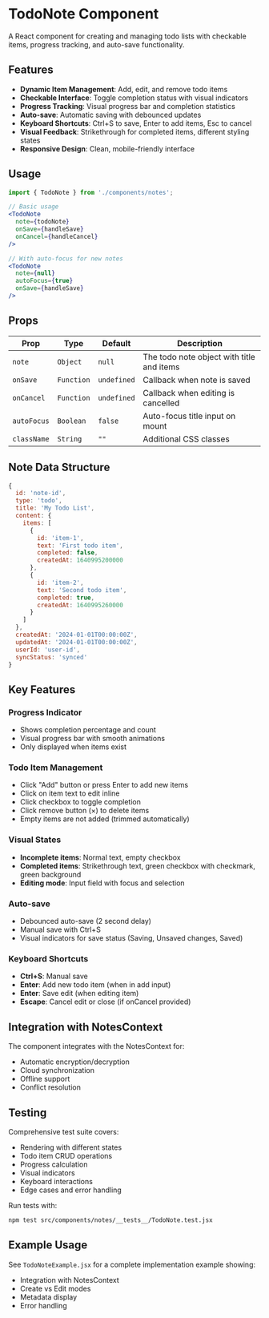 # TodoNote Component

A React component for creating and managing todo lists with checkable items, progress tracking, and auto-save functionality.

## Features

- **Dynamic Item Management**: Add, edit, and remove todo items
- **Checkable Interface**: Toggle completion status with visual indicators
- **Progress Tracking**: Visual progress bar and completion statistics
- **Auto-save**: Automatic saving with debounced updates
- **Keyboard Shortcuts**: Ctrl+S to save, Enter to add items, Esc to cancel
- **Visual Feedback**: Strikethrough for completed items, different styling states
- **Responsive Design**: Clean, mobile-friendly interface

## Usage

```jsx
import { TodoNote } from './components/notes';

// Basic usage
<TodoNote 
  note={todoNote} 
  onSave={handleSave}
  onCancel={handleCancel}
/>

// With auto-focus for new notes
<TodoNote 
  note={null} 
  autoFocus={true}
  onSave={handleSave}
/>
```

## Props

| Prop | Type | Default | Description |
|------|------|---------|-------------|
| `note` | `Object` | `null` | The todo note object with title and items |
| `onSave` | `Function` | `undefined` | Callback when note is saved |
| `onCancel` | `Function` | `undefined` | Callback when editing is cancelled |
| `autoFocus` | `Boolean` | `false` | Auto-focus title input on mount |
| `className` | `String` | `""` | Additional CSS classes |

## Note Data Structure

```javascript
{
  id: 'note-id',
  type: 'todo',
  title: 'My Todo List',
  content: {
    items: [
      {
        id: 'item-1',
        text: 'First todo item',
        completed: false,
        createdAt: 1640995200000
      },
      {
        id: 'item-2', 
        text: 'Second todo item',
        completed: true,
        createdAt: 1640995260000
      }
    ]
  },
  createdAt: '2024-01-01T00:00:00Z',
  updatedAt: '2024-01-01T00:00:00Z',
  userId: 'user-id',
  syncStatus: 'synced'
}
```

## Key Features

### Progress Indicator
- Shows completion percentage and count
- Visual progress bar with smooth animations
- Only displayed when items exist

### Todo Item Management
- Click "Add" button or press Enter to add new items
- Click on item text to edit inline
- Click checkbox to toggle completion
- Click remove button (×) to delete items
- Empty items are not added (trimmed automatically)

### Visual States
- **Incomplete items**: Normal text, empty checkbox
- **Completed items**: Strikethrough text, green checkbox with checkmark, green background
- **Editing mode**: Input field with focus and selection

### Auto-save
- Debounced auto-save (2 second delay)
- Manual save with Ctrl+S
- Visual indicators for save status (Saving, Unsaved changes, Saved)

### Keyboard Shortcuts
- **Ctrl+S**: Manual save
- **Enter**: Add new todo item (when in add input)
- **Enter**: Save edit (when editing item)
- **Escape**: Cancel edit or close (if onCancel provided)

## Integration with NotesContext

The component integrates with the NotesContext for:
- Automatic encryption/decryption
- Cloud synchronization
- Offline support
- Conflict resolution

## Testing

Comprehensive test suite covers:
- Rendering with different states
- Todo item CRUD operations
- Progress calculation
- Visual indicators
- Keyboard interactions
- Edge cases and error handling

Run tests with:
```bash
npm test src/components/notes/__tests__/TodoNote.test.jsx
```

## Example Usage

See `TodoNoteExample.jsx` for a complete implementation example showing:
- Integration with NotesContext
- Create vs Edit modes
- Metadata display
- Error handling